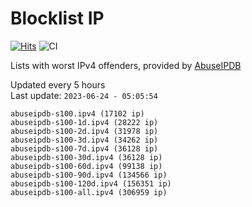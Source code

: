 # Blocklist IP

[![Hits](https://hits.seeyoufarm.com/api/count/incr/badge.svg?url=https%3A%2F%2Fgithub.com%2Fborestad%2Fblocklist-ip%2F&count_bg=%2379C83D&title_bg=%23555555&icon=&icon_color=%23E7E7E7&title=hits&edge_flat=false)](https://hits.seeyoufarm.com)  ![CI](https://img.shields.io/github/workflow/status/borestad/blocklist-ip/CI?style=flat-square)

Lists with worst IPv4 offenders, provided by [AbuseIPDB](https://www.abuseipdb.com/)

<!-- FOOTER-PLACEHOLDER -->
Updated every 5 hours<br>
Last update: `2023-06-24 - 05:05:54`
```
abuseipdb-s100.ipv4 (17102 ip)
abuseipdb-s100-1d.ipv4 (28222 ip)
abuseipdb-s100-2d.ipv4 (31978 ip)
abuseipdb-s100-3d.ipv4 (34262 ip)
abuseipdb-s100-7d.ipv4 (36128 ip)
abuseipdb-s100-30d.ipv4 (36128 ip)
abuseipdb-s100-60d.ipv4 (99138 ip)
abuseipdb-s100-90d.ipv4 (134566 ip)
abuseipdb-s100-120d.ipv4 (156351 ip)
abuseipdb-s100-all.ipv4 (306959 ip)
```
